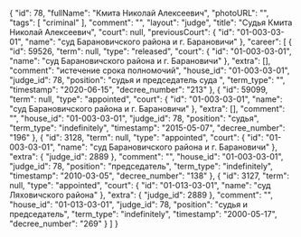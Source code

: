 {
    "id": 78,
    "fullName": "Кмита Николай Алексеевич",
    "photoURL": "",
    "tags": [
        "criminal"
    ],
    "comment": "",
    "layout": "judge",
    "title": "Судья Кмита Николай Алексеевич",
    "court": null,
    "previousCourt": {
        "id": "01-003-03-01",
        "name": "суд Барановичского района и г. Барановичи"
    },
    "career": [
        {
            "id": 59526,
            "term": null,
            "type": "released",
            "court": {
                "id": "01-003-03-01",
                "name": "суд Барановичского района и г. Барановичи"
            },
            "extra": [],
            "comment": "истечение срока полномочий",
            "house_id": "01-003-03-01",
            "judge_id": 78,
            "position": "судья и председатель суда ",
            "term_type": "",
            "timestamp": "2020-06-15",
            "decree_number": "213"
        },
        {
            "id": 59099,
            "term": null,
            "type": "appointed",
            "court": {
                "id": "01-003-03-01",
                "name": "суд Барановичского района и г. Барановичи"
            },
            "extra": [],
            "comment": "",
            "house_id": "01-003-03-01",
            "judge_id": 78,
            "position": "судья",
            "term_type": "indefinitely",
            "timestamp": "2015-05-07",
            "decree_number": "196"
        },
        {
            "id": 3128,
            "term": null,
            "type": "appointed",
            "court": {
                "id": "01-003-03-01",
                "name": "суд Барановичского района и г. Барановичи"
            },
            "extra": {
                "judge_id": 2889
            },
            "comment": "",
            "house_id": "01-003-03-01",
            "judge_id": 78,
            "position": "председатель",
            "term_type": "indefinitely",
            "timestamp": "2010-03-05",
            "decree_number": "138"
        },
        {
            "id": 3127,
            "term": null,
            "type": "appointed",
            "court": {
                "id": "01-013-03-01",
                "name": "суд Ляховичского района"
            },
            "extra": {
                "judge_id": 2889
            },
            "comment": "",
            "house_id": "01-013-03-01",
            "judge_id": 78,
            "position": "судья и председатель",
            "term_type": "indefinitely",
            "timestamp": "2000-05-17",
            "decree_number": "269"
        }
    ]
}